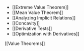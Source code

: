 - [[Extreme Value Theorem]]
- [[Mean Value Theorem]]
- [[Analyzing Implicit Relations]]
- [[Concavity]]
- [[Derivative Tests]]
- [[Optimization with Derivatives]]

[[Value Theorems]]
